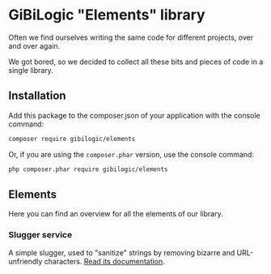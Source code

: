 # GiBiLogic "Elements" library

Often we find ourselves writing the same code for different projects, over and over again.

We got bored, so we decided to collect all these bits and pieces of code in a single library.

## Installation

Add this package to the composer.json of your application with the console command:

```bash
composer require gibilogic/elements
```

Or, if you are using the `composer.phar` version, use the console command:

```bash
php composer.phar require gibilogic/elements
```

## Elements

Here you can find an overview for all the elements of our library. 

### Slugger service 

A simple slugger, used to "sanitize" strings by removing bizarre and URL-unfriendly characters. [Read its documentation](docs/SluggerService.md).
